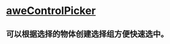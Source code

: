 # [aweControlPicker](https://awesomead1.github.io/aweControlPicker/ "创建选择组")
  ## 可以根据选择的物体创建选择组方便快速选中。
